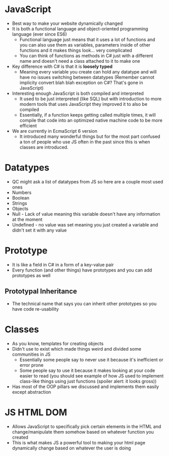 # JavaScript
* Best way to make your website dynamically changed
* It is both a functional language and object-oriented programming language (ever since ES6)
    * Functional language just means that it uses a lot of functions and you can also use them as variables, parameters inside of other functions and it makes things look... very complicated
    * You can think of functions as methods in C# just with a different name and doesn't need a class attached to it to make one
* Key difference with C# is that it is **loosely typed**
    * Meaning every variable you create can hold any datatype and will have no issues switching between datatypes (Remember cannot implicity convert blah blah exception on C#? That's gone in JavaScript)
* Interesting enough JavaScript is both compiled and interpreted
    * It used to be just interpreted (like SQL) but with introduction to more modern tools that uses JavaScript they improved it to also be compiled
    * Essentially, if a function keeps getting called multiple times, it will compile that code into an optimized native machine code to be more efficient 
* We are currently in EcmaScript 6 version
    * It introduced many wonderful things but for the most part confused a ton of people who use JS often in the past since this is when classes are introduced.

# Datatypes
* QC might ask a list of datatypes from JS so here are a couple most used ones
* Numbers
* Boolean
* Strings
* Objects
* Null - Lack of value meaning this variable doesn't have any information at the moment
* Undefined - no value was set meaning you just created a variable and didn't set it with any value

# Prototype
* It is like a field in C# in a form of a key-value pair
* Every function (and other things) have prototypes and you can add prototypes as well
## Prototypal Inheritance
* The technical name that says you can inherit other prototypes so you have code re-usability

# Classes
* As you know, templates for creating objects
* Didn't use to exist which made things weird and divided some communities in JS
    * Essentially some people say to never use it because it's inefficient or error prone
    * Some people say to use it because it makes looking at your code easier to read (you should see example of how JS used to implement class-like things using just functions (spoiler alert: it looks gross))
* Has most of the OOP pillars we discussed and implements them easily except abstraction

# JS HTML DOM
* Allows JavaScript to specifically pick certain elements in the HTML and change/manipulate them somehow based on whatever function you created
* This is what makes JS a powerful tool to making your html page dynamically change based on whatever the user is doing